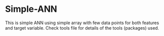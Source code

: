 # Simple-ANN
This is simple ANN using simple array with few data points for both features and target variable. Check tools file for details of the tools (packages) used.
